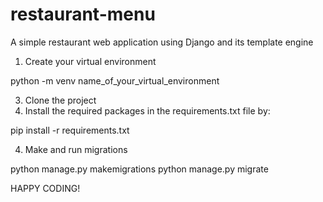 # restaurant-menu
A simple restaurant web application using Django and its template engine

1. Create your virtual environment

python -m venv name_of_your_virtual_environment

3. Clone the project
4. Install the required packages in the requirements.txt file by:

pip install -r requirements.txt
   
4. Make and run migrations

python manage.py makemigrations
python manage.py migrate

HAPPY CODING!
